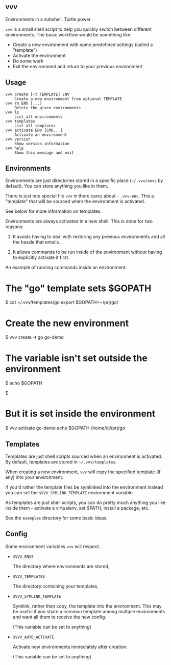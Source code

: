 vvv
---

Environments in a subshell. Turtle power.

`vvv` is a small shell script to help you quickly switch between
different environments. The basic workflow would be something like:

* Create a new environment with some predefined settings (called a "template")
* Activate the environment
* Do some work
* Exit the environment and return to your previous environment


## Usage

    vvv create [-t TEMPLATE] ENV
        Create a new environment from optional TEMPLATE
    vvv rm ENV [...]
        Delete the given environments
    vvv ls
        List all environments
    vvv templates
        List all templates
    vvv activate ENV [CMD...]
        Activate an environment
    vvv version
        Show version information
    vvv help
        Show this message and exit


## Environments

Environments are just directories stored in a specific place
(`~/.vvv/envs` by default). You can store anything you like in them.

There is just one special file `vvv` in there cares about -
`.vvv-env`. This a "template" that will be sourced when the
environment is activated.

See below for more information on templates.

Environments are always activated in a new shell. This is done for two reasons:

1. It avoids having to deal with restoring any previous environments
   and all the hassle that entails.

2. It allows commands to be run inside of the environment without
   having to explicitly activate it first.

An example of running commands inside an environment:

   # The "go" template sets $GOPATH
   $ cat ~/.vvv/templates/go
   export $GOPATH=~/prj/go/

   # Create the new environment
   $ vvv create -t go go-demo

   # The variable isn't set outside the environment
   $ echo $GOPATH
   
   $

   # But it is set inside the environment
   $ vvv activate go-demo echo $GOPATH
   /home/djl/prj/go


## Templates

Templates are just shell scripts sourced when an environment is
activated. By default, templates are stored in `~/.vvv/templates`.

When creating a new environment, `vvv` will copy the specified
template (if any) into your environment.

If you'd rather the template files be symlinked into the environment
instead you can set the `$VVV_SYMLINK_TEMPLATE` environment variable.

As templates are just shell scripts, you can do pretty much anything
you like inside them - activate a virtualenv, set $PATH, install a
package, etc.

See the `examples` directory for some basic ideas.


## Config

Some environment variables `vvv` will respect.


* `$VVV_ENVS`

  The directory where environments are stored,

* `$VVV_TEMPLATES`

  The directory containing your templates,

* `$VVV_SYMLINK_TEMPLATE`

  Symlink, rather than copy, the template into the environment.
  This may be useful if you share a common template among multiple
  environments and want all them to receive the new config.

  (This variable can be set to anything)

* `$VVV_AUTO_ACTIVATE`

  Activate new environments immediately after creation.

  (This variable can be set to anything)
